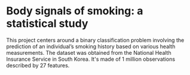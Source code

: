 # Body signals of smoking: a statistical study
This project centers around a binary classification problem involving the prediction of an individual’s smoking history based on various health measurements.
The dataset was obtained from the National Health Insurance Service in South Korea. It's made of 1 million observations described by 27 features.
